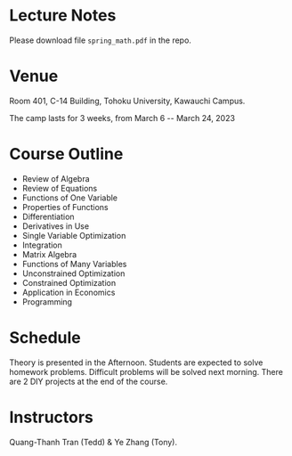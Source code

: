 # Lecture Notes

Please download file `spring_math.pdf` in the repo.

# Venue

Room 401, C-14 Building, Tohoku University, Kawauchi Campus.

The camp lasts for 3 weeks, from March 6 -- March 24, 2023

# Course Outline

- Review of Algebra
- Review of Equations
- Functions of One Variable
- Properties of Functions
- Differentiation
- Derivatives in Use
- Single Variable Optimization
- Integration
- Matrix Algebra
- Functions of Many Variables
- Unconstrained Optimization
- Constrained Optimization
- Application in Economics
- Programming

# Schedule

Theory is presented in the Afternoon. Students are expected to solve homework problems. Difficult problems will be solved next morning. There are 2 DIY projects at the end of the course.

# Instructors

Quang-Thanh Tran (Tedd) & Ye Zhang (Tony).
